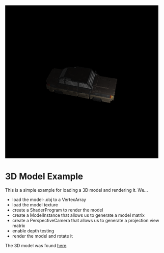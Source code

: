 ![Result](result.png)
# 3D Model Example
This is a simple example for loading a 3D model and rendering it. We...
- load the model-.obj to a VertexArray
- load the model texture
- create a ShaderProgram to render the model
- create a ModelInstance that allows us to generate a model matrix
- create a PerspectiveCamera that allows us to generate a projection view matrix
- enable depth testing
- render the model and rotate it

The 3D model was found [here](https://maxparata.itch.io/voxelshop).

